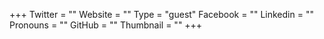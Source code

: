 +++
Twitter = ""
Website = ""
Type = "guest"
Facebook = ""
Linkedin = ""
Pronouns = ""
GitHub = ""
Thumbnail = ""
+++
